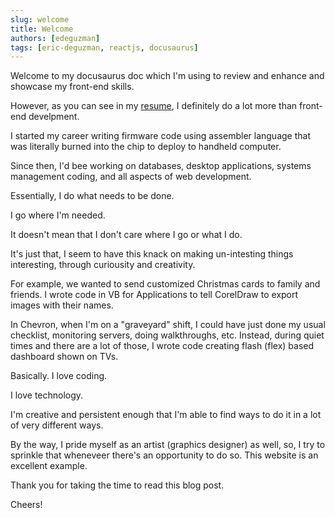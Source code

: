 ```yaml
---
slug: welcome
title: Welcome
authors: [edeguzman]
tags: [eric-deguzman, reactjs, docusaurus]
---
```


Welcome to my docusaurus doc which I'm using to review 
and enhance and showcase my front-end skills.

However, as you can see in my [resume](/resume), I definitely 
do a lot more than front-end develpment.

I started my career writing firmware code using assembler language 
that was literally burned into the chip to deploy to handheld computer.

Since then, I'd bee working on databases, desktop applications, 
systems management coding, and all aspects of web development.

Essentially, I do what needs to be done. 

I go where I'm needed.

It doesn't mean that I don't care where I go or what I do.

It's just that, I seem to have this knack on making un-intesting 
things interesting, through curiousity and creativity. 

For example, we wanted to send customized Christmas cards 
to family and friends. I wrote code in VB for Applications to 
tell CorelDraw to export images with their names.

In Chevron, when I'm on a "graveyard" shift, I could have just 
done my usual checklist, monitoring servers, doing walkthroughs,
etc. Instead, during quiet times and there are a lot of those, 
I wrote code creating flash (flex) based dashboard shown on TVs.

Basically. I love coding.

I love technology.

I'm creative and persistent enough that I'm able to find ways 
to do it in a lot of very different ways.

By the way, I pride myself as an artist (graphics designer) 
as well, so, I try to sprinkle that wheneveer there's an 
opportunity to do so. This website is an excellent example.

Thank you for taking the time to read this blog post.

Cheers!
